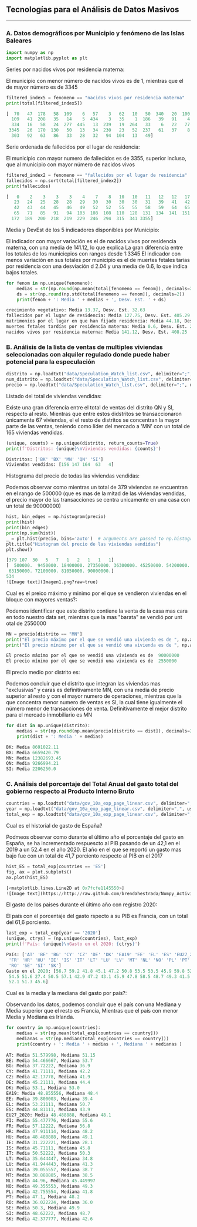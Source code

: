 ## Tecnologías para el Análisis de Datos Masivos
***
### A. Datos demográficos por Municipio y fenómeno de las Islas Baleares

```python
import numpy as np
import matplotlib.pyplot as plt
```

Series por nacidos vivos por residencia materna:

El municipio con menor número de nacidos vivos es de 1, mientras que el de mayor número es de 3345

```python
filtered_index5 = fenomeno == "nacidos vivos por residencia materna"
print(total[filtered_index5])

[  70   47  178   58  109    6   57    3   62   10   50  340   20  100
  109   41  208   35   14    5  434    3   35    1  186   39   91    4
  334   16   58   24  277  445   13  239   19  264   33    6   22   77
 3345   26  170  130   50   13   34  230   23   52  237   61   37    8
  303   92   63   86   33   28   32   94  104   13   49]

```

Serie ordenada de fallecidos por el lugar de residencia:

El municipio con mayor numero de fallecidos es de 3355, superior incluso, que al municipio con mayor número de nacidos vivos 

```python
filtered_index2 = fenomeno == "fallecidos por el lugar de residencia"
fallecidos = np.sort(total[filtered_index2])
print(fallecidos)

[   0    2    3    3    3    4    7    8   10   10   11   12   12   17
   23   24   25   28   28   29   30   30   30   30   31   39   41   42
   42   43   44   45   46   49   52   52   55   55   58   59   64   65
   65   71   85   91   94  103  108  108  110  128  131  134  141  151
  172  189  200  218  219  229  246  294  315  341 3355]

```

Media y DevEst de los 5 indicadores disponibles por Municipio:

El indicador con mayor variación es el de nacidos vivos por residencia materna, con una media de 141.12, lo que explica 
La gran diferencia entre los totales de los municicpios con rangos desde 1:3345
El indicador con menos variación en sus totales por municipio es el de muertes fetales tarías por residencia con una
desviación d 2.04 y una media de 0.6, lo que indica bajos totales.

```python
for fenom in np.unique(fenomeno):
    medias = str(np.round(np.mean(total[fenomeno == fenom]), decimals=2))
    ds = str(np.round(np.std(total[fenomeno == fenom]), decimals=2))
    print(fenom + ': Media ' + medias + ', Desv. Est. ' + ds)

crecimiento vegetativo: Media 13.37, Desv. Est. 32.63
fallecidos por el lugar de residencia: Media 127.75, Desv. Est. 405.29
matrimonios por el lugar en que han fijado residencia: Media 44.18, Desv. Est. 135.04
muertes fetales tardías por residencia materna: Media 0.6, Desv. Est. 2.04
nacidos vivos por residencia materna: Media 141.12, Desv. Est. 408.25
```

### B.  Análisis de la lista de ventas de multiples viviendas seleccionadas con alquiler regulado donde puede haber potencial para la especulación


```python
distrito = np.loadtxt("data/Speculation_Watch_list.csv", delimiter=";", usecols = (0), skiprows=1, dtype="U")
num_distrito = np.loadtxt("data/Speculation_Watch_list.csv", delimiter=";", usecols = (1), skiprows=1, dtype="i")
precio = np.loadtxt("data/Speculation_Watch_list.csv", delimiter=";", usecols = (11), skiprows=1, dtype="i")
```

Listado del total de viviendas vendidas:

Existe una gran diferencia entre el total de ventas del distrito QN y SI, respecto al resto. Mientras que entre estos didstritos
se transaccionaron únicamente 67 viviendas, el el resto de distritos se concentran la mayor parte de las ventas, teniendo
como líder del mercado a 'MN' con un total de 165 viviendas vendidas.

```python
(unique, counts) = np.unique(distrito, return_counts=True)
print(f'Distritos: {unique}\nViviendas vendidas: {counts}')

Distritos: ['BK' 'BX' 'MN' 'QN' 'SI']
Viviendas vendidas: [156 147 164  63   4]

```

Histograma del precio de todas las viviendas vendidas:

Podemos observar como mientras un total de 379 viviendas se encuentran en el rango de 500000 (que es mas de la mitad de las
viviendas vendidas, el precio mayor de las transacciones se centra unicamente en una casa con un total de 90000000)

```python
hist, bin_edges = np.histogram(precio)
print(hist)
print(bin_edges)
print(np.sum(hist))
_ = plt.hist(precio, bins='auto')  # arguments are passed to np.histogram
plt.title("Histogram del precio de las viviendas vendidas")
plt.show()

[379 107  30   5   7   1   2   1   1   1]
[  500000.  9450000. 18400000. 27350000. 36300000. 45250000. 54200000.
 63150000. 72100000. 81050000. 90000000.]
534
![Image text](Imagen1.png?raw=true)

```

Cual es el preico máximo y minimo por el que se vendieron viviendas en el bloque con mayores ventas?:

Podemos identificar que este distrito contiene la venta de la casa mas cara en todo nuestro data set, mientras que la mas
"barata" se vendió por unt otal de 2550000

```python
MN = precio[distrito == "MN"]
print("El precio máximo por el que se vendió una vivienda es de ", np.amax(MN))
print("El precio mínimo por el que se vendió una vivienda es de ", np.amin(MN))

El precio máximo por el que se vendió una vivienda es de  90000000
El precio mínimo por el que se vendió una vivienda es de  2550000

```
El precio medio por distrito es:

Podemos concluir que el distrito que integran las viviendas mas "exclusivas" y caras es definitivamente MN, con una media de precio
superior al resto y con el mayor numero de operaciones, mientras que la que concentra menor numero de ventas es SI, la cual 
tiene igualmente el número menor de transacciones de venta. Definitivamente el mejor distrito para el mercado inmobiliario es MN

```python
for dist in np.unique(distrito):
    medias = str(np.round(np.mean(precio[distrito == dist]), decimals=2))
    print(dist + ': Media ' + medias)

BK: Media 8691022.11
BX: Media 6659420.79
MN: Media 12382693.45
QN: Media 9266994.21
SI: Media 2206250.0

```

### C. Análisis del porcentaje del Total Anual del gasto total del gobierno respecto al Producto Interno Bruto

```python
countries = np.loadtxt("data/gov_10a_exp_page_linear.csv", delimiter=",", usecols =(7), skiprows=1, dtype="U")
year = np.loadtxt("data/gov_10a_exp_page_linear.csv", delimiter=",", usecols =(8), skiprows=1, dtype="U")
total_exp = np.loadtxt("data/gov_10a_exp_page_linear.csv", delimiter=",", usecols =(9), skiprows=1, dtype="f")

```

Cual es el historial de gasto de España?

Podmeos observar como durante el último año el porcentaje del gasto en España, se ha incrementado respuescto al PIB
pasando de un 42,1 en el 2019 a un 52.4 en el año 2020. El año en el que se reportó un gasto mas bajo fue con un total 
de 41,7 porciento respecto al PIB en el 2017

```python
hist_ES = total_exp[countries == 'ES']
fig, ax = plot.subplots()
ax.plot(hist_ES)

[<matplotlib.lines.Line2D at 0x7fcfe1145550>]
![Image text](https://http://raw.github.com/brendahestrada/Numpy_Activity/blob/main/Imagen2.png)

```

El gasto de los paises durante el último año con registro 2020:

El país con el porcentaje del gasto rspecto a su PIB es Francia, con un total del 61,6 porciento.

```python
last_exp = total_exp[year == '2020']
(unique, ctrys) = (np.unique(countries), last_exp)
print(f'País: {unique}\nGasto en el 2020: {ctrys}')

País: ['AT' 'BE' 'BG' 'CY' 'CZ' 'DE' 'DK' 'EA19' 'EE' 'EL' 'ES' 'EU27_2020' 'FI'
 'FR' 'HR' 'HU' 'IE' 'IS' 'IT' 'LT' 'LU' 'LV' 'MT' 'NL' 'NO' 'PL' 'PT'
 'RO' 'SE' 'SI' 'SK']
Gasto en el 2020: [56.7 59.2 41.8 45.1 47.2 50.8 53.5 53.5 45.9 59.8 52.4 52.9 57.5 61.6
 54.5 51.6 27.4 50.5 57.1 42.9 47.2 43.1 45.9 47.8 58.5 48.7 49.3 41.5
 52.1 51.3 45.6]

```

Cual es la media y la mediana del gasto por país?:

Observando los datos, podemos concluir que el país con una Mediana y Media superior que el resto es Francia, 
Mientras que el país con menor Media y Mediana es Irlanda.

```python
for country in np.unique(countries):
    medias = str(np.mean(total_exp[countries == country]))
    medianas = str(np.median(total_exp[countries == country]))
    print(country + ': Media ' + medias + ', Mediana ' + medianas )
    
AT: Media 51.579998, Mediana 51.15
BE: Media 54.466667, Mediana 53.7
BG: Media 37.72222, Mediana 36.9
CY: Media 41.71111, Mediana 42.2
CZ: Media 42.17778, Mediana 41.9
DE: Media 45.21111, Mediana 44.4
DK: Media 53.1, Mediana 53.0
EA19: Media 48.855556, Mediana 48.4
EE: Media 39.800003, Mediana 39.4
EL: Media 53.21111, Mediana 50.7
ES: Media 44.81111, Mediana 43.9
EU27_2020: Media 48.488888, Mediana 48.1
FI: Media 55.477776, Mediana 55.6
FR: Media 57.12222, Mediana 56.8
HR: Media 47.911114, Mediana 48.2
HU: Media 48.488888, Mediana 49.1
IE: Media 31.222221, Mediana 28.1
IS: Media 45.71111, Mediana 45.8
IT: Media 50.52222, Mediana 50.3
LT: Media 35.644447, Mediana 34.8
LU: Media 41.944443, Mediana 41.3
LV: Media 39.055557, Mediana 38.7
MT: Media 38.888885, Mediana 38.5
NL: Media 44.96, Mediana 45.449997
NO: Media 49.355553, Mediana 49.3
PL: Media 42.755554, Mediana 41.8
PT: Media 47.1, Mediana 48.2
RO: Media 36.022224, Mediana 36.0
SE: Media 50.3, Mediana 49.9
SI: Media 48.62222, Mediana 48.7
SK: Media 42.377777, Mediana 42.6

```
